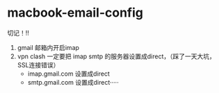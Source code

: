 # macbook-email-config
切记！!! 
1. gmail 邮箱内开启imap
2. vpn clash 一定要把 imap smtp 的服务器设置成direct，（踩了一天大坑，SSL连接错误）
    - imap.gmail.com 设置成direct
    - smtp.gmail.com 设置成direct·····